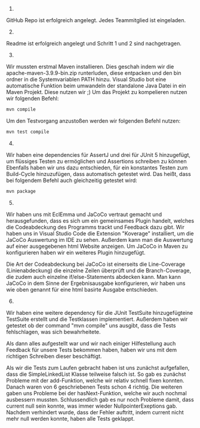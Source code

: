 1.
GitHub Repo ist erfolgreich angelegt. Jedes Teammitglied ist eingeladen.

2.
Readme ist erfolgreich angelegt und Schritt 1 und 2 sind nachgetragen.

3.
Wir mussten erstmal Maven installieren. Dies geschah indem wir die apache-maven-3.9.9-bin.zip runterluden, diese entpacken und den bin ordner in die Systemvariablen PATH hinzu.
Visual Studio bot eine automatische Funktion beim umwandeln der standalone Java Datei in ein Maven Projekt. Diese nutzen wir ;)
Um das Projekt zu kompelieren nutzen wir folgenden Befehl:
```cmd
mvn compile
```
Um den Testvorgang anzustoßen werden wir folgenden Befehl nutzen:
```cmd
mvn test compile
```
4.
Wir haben eine dependencies für AssertJ und drei für JUnit 5 hinzugefügt, um flüssiges Testen zu ermöglichen und Assertions schreiben zu können
Ebenfalls haben wir uns dazu entschieden, für ein konstantes Testen zum Build-Cycle hinzuzufügen, dass automatisch getestet wird. Das heißt, dass bei folgendem Befehl auch gleichzeitig getestet wird:
```cmd
mvn package
```

5. 
Wir haben uns mit EclEmma und JaCoCo vertraut gemacht und herausgefunden, dass es sich um ein gemeinsames Plugin handelt, welches die Codeabdeckung des Programms trackt und Feedback dazu gibt. Wir haben uns in Visual Studio Code die Extension "Koverage" installiert, um die JaCoCo Auswertung im IDE zu sehen. Außerdem kann man die Auswertung auf einer ausgegebenen html Website anzeigen. 
Um JaCoCo in Maven zu konfigurieren haben wir ein weiteres Plugin hinzugefügt. 

Die Art der Codeabdeckung bei JaCoCo ist einerseits die Line-Coverage (Linienabdeckung) die einzelne Zeilen überprüft und die Branch-Coverage, die zudem auch einzelne if/else-Statements abdecken kann. Man kann JaCoCo in dem Sinne der Ergebnisausgabe konfigurieren, wir haben uns wie oben genannt für eine html basirte Ausgabe entschieden.

6. 
Wir haben eine weitere dependency für die JUnit TestSuite hinzugefügteine TestSuite erstellt und die Testklassen implementiert. Außerdem haben wir getestet ob der command "mvn compile" uns ausgibt, dass die Tests fehlschlagen, was sich bewahrheitete.

Als dann alles aufgestellt war und wir nach einiger Hilfestellung auch Feedback für unsere Tests bekommen haben, haben wir uns mit dem richtigen Schreiben dieser beschäftigt.

Als wir die Tests zum Laufen gebracht haben ist uns zunächst aufgefallen, dass die SimpleLinkedList Klasse teilweise falsch ist. So gab es zunächst Probleme mit der add-Funktion, welche wir relativ schnell fixen konnten. Danach waren von 6 geschriebenen Tests schon 4 richtig. Die weiteren gaben uns Probleme bei der hasNext-Funktion, welche wir auch nochmal ausbessern mussten. Schlussendlich gab es nur noch Probleme damit, dass current null sein konnte, was immer wieder NullpointerExeptions gab. Nachdem verhindert wurde, dass der Fehler auftritt, indem current nicht mehr null werden konnte, haben alle Tests geklappt.